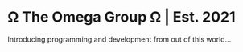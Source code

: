 # Ω The Omega Group Ω | Est. 2021
Introducing programming and development from out of this world...
